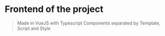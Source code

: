 # Frontend of the project

> Made in VueJS with Typescript
> Components separated by Template, Script and Style
